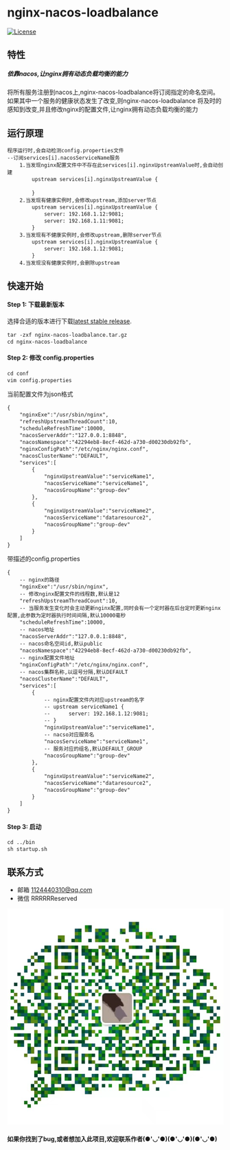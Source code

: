 # nginx-nacos-loadbalance

 [![License](https://img.shields.io/badge/license-Apache%202-4EB1BA.svg)](https://www.apache.org/licenses/LICENSE-2.0.html)
 
## 特性
##### 依靠nacos,让nginx拥有动态负载均衡的能力
将所有服务注册到nacos上,nginx-nacos-loadbalance将订阅指定的命名空间。如果其中一个服务的健康状态发生了改变,则nginx-nacos-loadbalance
将及时的感知到改变,并且修改nginx的配置文件,让nginx拥有动态负载均衡的能力

## 运行原理
````
程序运行时,会自动检测config.properties文件
--订阅services[i].nacosServiceName服务
    1.当发现nginx配置文件中不存在此services[i].nginxUpstreamValue时,会自动创建
        upstream services[i].nginxUpstreamValue {
            
        }
    2.当发现有健康实例时,会修改upstream,添加server节点
        upstream services[i].nginxUpstreamValue {
            server: 192.168.1.12:9081;
            server: 192.168.1.11:9081;
        }
    3.当发现有不健康实例时,会修改upstream,删除server节点
        upstream services[i].nginxUpstreamValue {
            server: 192.168.1.12:9081;
        }
    4.当发现没有健康实例时,会删除upstream
````

## 快速开始
#### Step 1: 下载最新版本

选择合适的版本进行下载[latest stable release](https://github.com/chenxuning1124/nginx-nacos-loadbalance/releases).  
```
tar -zxf nginx-nacos-loadbalance.tar.gz 
cd nginx-nacos-loadbalance
``` 

#### Step 2: 修改 config.properties
````
cd conf
vim config.properties
````
当前配置文件为json格式
````
{
    "nginxExe":"/usr/sbin/nginx",
    "refreshUpstreamThreadCount":10,
    "scheduleRefreshTime":10000,
    "nacosServerAddr":"127.0.0.1:8848",
    "nacosNamespace":"42294eb8-8ecf-462d-a730-d00230db92fb",
    "nginxConfigPath":"/etc/nginx/nginx.conf",
    "nacosClusterName":"DEFAULT",
    "services":[
        {
            "nginxUpstreamValue":"serviceName1",
            "nacosServiceName":"serviceName1",
            "nacosGroupName":"group-dev"
        },
        {
            "nginxUpstreamValue":"serviceName2",
            "nacosServiceName":"dataresource2",
            "nacosGroupName":"group-dev"
        }
    ]
}
````
带描述的config.properties
````
{
    -- nginx的路径
    "nginxExe":"/usr/sbin/nginx",
    -- 修改nginx配置文件的线程数,默认是12  
    "refreshUpstreamThreadCount":10,
    -- 当服务发生变化时会主动更新nginx配置,同时会有一个定时器在后台定时更新nginx配置,此参数为定时器执行时间间隔,默认10000毫秒
    "scheduleRefreshTime":10000,
    -- nacos地址
    "nacosServerAddr":"127.0.0.1:8848",
    -- nacos命名空间id,默认public
    "nacosNamespace":"42294eb8-8ecf-462d-a730-d00230db92fb",
    -- nginx配置文件地址
    "nginxConfigPath":"/etc/nginx/nginx.conf",
    -- nacos集群名称,以逗号分隔,默认DEFAULT
    "nacosClusterName":"DEFAULT",
    "services":[
        {
            -- nginx配置文件内对应upstream的名字
            -- upstream serviceName1 {
            --      server: 192.168.1.12:9081;
            -- }
            "nginxUpstreamValue":"serviceName1",
            -- nacso对应服务名
            "nacosServiceName":"serviceName1",
            -- 服务对应的组名,默认DEFAULT_GROUP
            "nacosGroupName":"group-dev"
        },
        {
            "nginxUpstreamValue":"serviceName2",
            "nacosServiceName":"dataresource2",
            "nacosGroupName":"group-dev"
        }
    ]
}
````
#### Step 3: 启动
````
cd ../bin
sh startup.sh
````

## 联系方式
* 邮箱    1124440310@qq.com
* 微信    RRRRRReserved

![wechat.jpg](https://github.com/chenxuning1124/nginx-nacos-loadbalance/blob/develop/src/main/resources/wechat.jpg)

#### 如果你找到了bug,或者想加入此项目,欢迎联系作者(●'◡'●)(●'◡'●)(●'◡'●)






